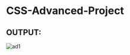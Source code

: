 # CSS-Advanced-Project

## OUTPUT:

![ad1](https://github.com/Ishu-Vasanth/CSS-Advanced-Project/assets/94154614/c41fe6b5-d9d0-4b24-9945-4b48cd78793a)
